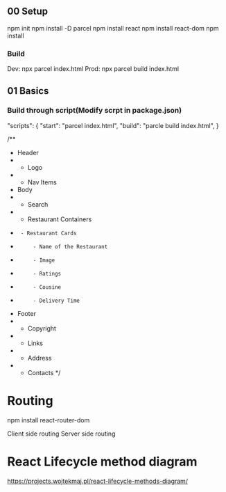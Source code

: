 ## 00 Setup
npm init
npm install -D parcel 
npm install react
npm install react-dom
npm install 


### Build
Dev: npx parcel index.html
Prod: npx parcel build index.html

## 01 Basics

### Build through script(Modify scrpt in package.json)
"scripts": {
    "start": "parcel index.html",
    "build": "parcle build index.html",
  }


/**
 * Header
 *  - Logo
 *  - Nav Items
 * Body
 *  - Search
 *  - Restaurant Containers
 *      - Restaurant Cards
 *          - Name of the Restaurant
 *          - Image
 *          - Ratings
 *          - Cousine
 *          - Delivery Time
 * Footer
 *  - Copyright
 *  - Links
 *  - Address
 *  - Contacts
 */


# Routing 
npm install react-router-dom

Client side routing
Server side routing

# React Lifecycle method diagram
https://projects.wojtekmaj.pl/react-lifecycle-methods-diagram/
